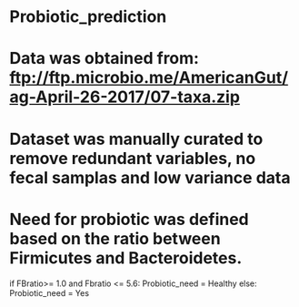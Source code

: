 # Probiotic_prediction

# Data was obtained from: ftp://ftp.microbio.me/AmericanGut/ag-April-26-2017/07-taxa.zip

# Dataset was manually curated to remove redundant variables, no fecal samplas and low variance data

# Need for probiotic was defined based on the ratio between Firmicutes and Bacteroidetes.

if FBratio>= 1.0 and Fbratio <= 5.6:
  Probiotic_need = Healthy
 else:
  Probiotic_need = Yes
  
 
